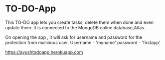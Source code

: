# TO-DO-App

This TO-DO app lets you create tasks, delete them when done and even update them. It is connected to the MongoDB online database,Atlas.

On opening the app , it will ask for username and password for the protection from malicious user. 
Username - 'myname'
password - 'firstapp'

https://ayushtodoapp.herokuapp.com

